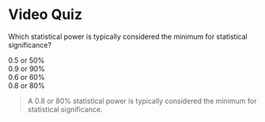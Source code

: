 # Video Quiz
Which statistical power is typically considered the minimum for statistical significance?

0.5 or 50%    
0.9 or 90%    
0.6 or 60%    
0.8 or 80%    

> A 0.8 or 80% statistical power is typically considered the minimum for statistical significance.
